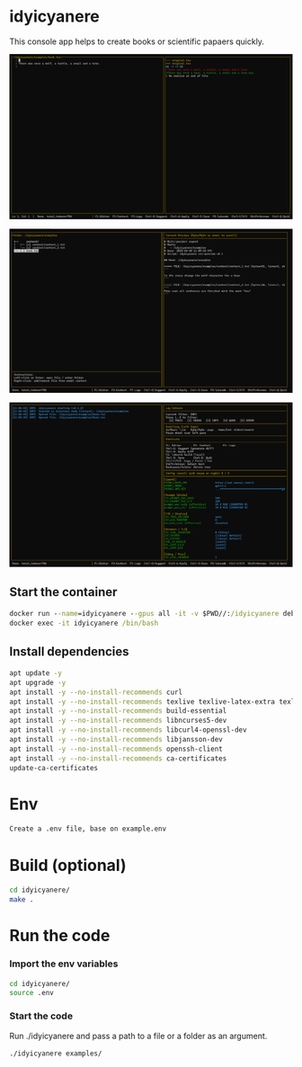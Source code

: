 # idyicyanere

This console app helps to create books or scientific papaers quickly. 

![Editor window demo](resources/editor_example.png)

![Context window demo](resources/context_example.png)

![Logs window demo](resources/logs_example.png)

## Start the container
```cmd
docker run --name=idyicyanere --gpus all -it -v $PWD//:/idyicyanere debian:latest
docker exec -it idyicyanere /bin/bash
```

## Install dependencies
```bash
apt update -y
apt upgrade -y
apt install -y --no-install-recommends curl
apt install -y --no-install-recommends texlive texlive-latex-extra texlive-lang-spanish latexmk
apt install -y --no-install-recommends build-essential
apt install -y --no-install-recommends libncurses5-dev
apt install -y --no-install-recommends libcurl4-openssl-dev
apt install -y --no-install-recommends libjansson-dev
apt install -y --no-install-recommends openssh-client
apt install -y --no-install-recommends ca-certificates
update-ca-certificates
```

# Env
```bash
Create a .env file, base on example.env
```

# Build (optional)
```bash
cd idyicyanere/
make .
```

# Run the code

### Import the env variables
```bash
cd idyicyanere/
source .env
```

### Start the code
Run ./idyicyanere and pass a path to a file or a folder as an argument. 
```bash
./idyicyanere examples/
```
